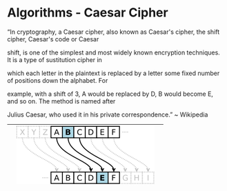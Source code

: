 # Algorithms - Caesar Cipher

“In cryptography, a Caesar cipher, also known as Caesar's cipher, the shift cipher, Caesar's code or Caesar

shift, is one of the simplest and most widely known encryption techniques. It is a type of sustitution cipher in

which each letter in the plaintext is replaced by a letter some fixed number of positions down the alphabet. For

example, with a shift of 3, A would be replaced by D, B would become E, and so on. The method is named after

Julius Caesar, who used it in his private correspondence.” ~ Wikipedia

|  | ![](/assets/320px-Caesar3.png) |  |
| :--- | :---: | :--- |






